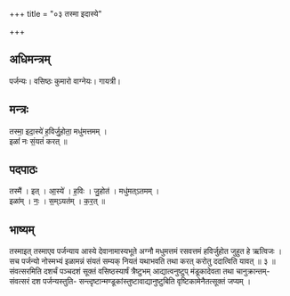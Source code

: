 +++
title = "०३ तस्मा इदास्ये"

+++
## अधिमन्त्रम्
पर्जन्यः। वसिष्ठः कुमारो वाग्नेयः। गायत्री।

## मन्त्रः
तस्मा॒ इदा॒स्ये॑ ह॒विर्जु॒होता॒ मधु॑मत्तमम् ।  
इळां॑ नः सं॒यतं॑ करत् ॥

## पदपाठः
तस्मै॑ । इत् । आ॒स्ये॑ । ह॒विः । जु॒होत॑ । मधु॑मत्ऽतमम् ।  
इळा॑म् । नः॒ । स॒म्ऽयत॑म् । क॒र॒त् ॥

## भाष्यम्
तस्माइत् तस्माएव पर्जन्याय आस्ये देवानामास्यभूते अग्नौ मधुमत्तमं रसवत्तमं हविर्जुहोत जुहुत हे ऋत्विजः । सच पर्जन्यो नोस्मभ्यं इळामन्नं संयतं सम्यक् नियतं यथाभवति तथा करत् करोतु ददात्विति यावत् ॥ ३ ॥संवत्सरमिति दशर्चं पञ्चदशं सूक्तं वसिष्ठस्यार्षं त्रैष्टुभम् आद्यात्वनुष्टुप् मंडूकादेवता तथा चानुक्रान्तम्-संवत्सरं दश पर्जन्यस्तुति- सन्त्दृष्टान्मण्डूकांस्तुष्टावाद्यानुष्टुबिति वृष्टिकामेनैतत्सूक्तं जप्यम् ।